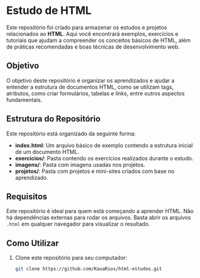 # Estudo de HTML

Este repositório foi criado para armazenar os estudos e projetos relacionados ao **HTML**. Aqui você encontrará exemplos, exercícios e tutoriais que ajudam a compreender os conceitos básicos de HTML, além de práticas recomendadas e boas técnicas de desenvolvimento web.

## Objetivo

O objetivo deste repositório é organizar os aprendizados e ajudar a entender a estrutura de documentos HTML, como se utilizam tags, atributos, como criar formulários, tabelas e links, entre outros aspectos fundamentais.

## Estrutura do Repositório

Este repositório está organizado da seguinte forma:

- **index.html**: Um arquivo básico de exemplo contendo a estrutura inicial de um documento HTML.
- **exercicios/**: Pasta contendo os exercícios realizados durante o estudo.
- **imagens/**: Pasta com imagens usadas nos projetos.
- **projetos/**: Pasta com projetos e mini-sites criados com base no aprendizado.

## Requisitos

Este repositório é ideal para quem está começando a aprender HTML. Não há dependências externas para rodar os arquivos. Basta abrir os arquivos `.html` em qualquer navegador para visualizar o resultado.

## Como Utilizar

1. Clone este repositório para seu computador:
   ```bash
   git clone https://github.com/KauaRios/html-estudos.git






